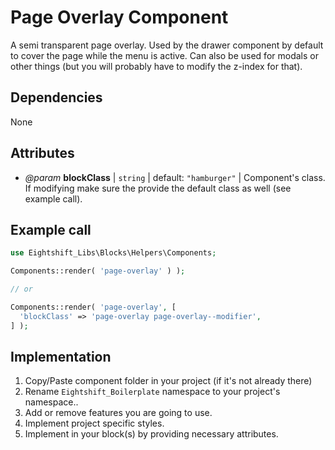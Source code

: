 # Page Overlay Component

A semi transparent page overlay. Used by the drawer component by default to cover the page while the menu is active. Can also be used for modals or other things (but you will probably have to modify the z-index for that).

## Dependencies

None

## Attributes

* _@param_ **blockClass** | `string` | default: `"hamburger"` | Component's class. If modifying make sure the provide the default class as well (see example call).

## Example call

```php
use Eightshift_Libs\Blocks\Helpers\Components;

Components::render( 'page-overlay' ) );

// or

Components::render( 'page-overlay', [
  'blockClass' => 'page-overlay page-overlay--modifier',
] );
```

## Implementation

1. Copy/Paste component folder in your project (if it's not already there)
2. Rename `Eightshift_Boilerplate` namespace to your project's namespace..
3. Add or remove features you are going to use.
4. Implement project specific styles.
5. Implement in your block(s) by providing necessary attributes.
